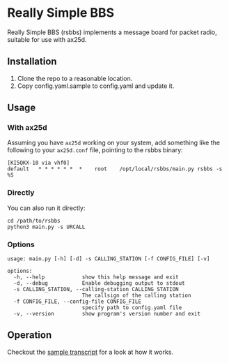 # Really Simple BBS

Really Simple BBS (rsbbs) implements a message board for packet radio, suitable for use with ax25d.

## Installation

1. Clone the repo to a reasonable location.
2. Copy config.yaml.sample to config.yaml and update it.

## Usage

### With ax25d

Assuming you have `ax25d` working on your system, add something like the following to your `ax25d.conf` file, pointing to the rsbbs binary:

```
[KI5QKX-10 via vhf0]
default   * * * * * *  *    root    /opt/local/rsbbs/main.py rsbbs -s %S
```

### Directly

You can also run it directly:
```
cd /path/to/rsbbs
python3 main.py -s URCALL
```

### Options

```
usage: main.py [-h] [-d] -s CALLING_STATION [-f CONFIG_FILE] [-v]

options:
  -h, --help            show this help message and exit
  -d, --debug           Enable debugging output to stdout
  -s CALLING_STATION, --calling-station CALLING_STATION
                        The callsign of the calling station
  -f CONFIG_FILE, --config-file CONFIG_FILE
                        specify path to config.yaml file
  -v, --version         show program's version number and exit
```

## Operation

Checkout the [sample transcript](sample_transcript.txt) for a look at how it works.
